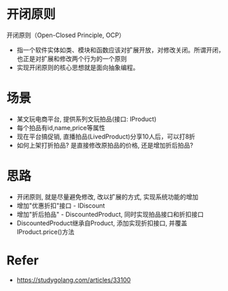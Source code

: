 # 开闭原则
开闭原则（Open-Closed Principle, OCP）
- 指一个软件实体如类、模块和函数应该对扩展开放，对修改关闭。所谓开闭，也正是对扩展和修改两个行为的一个原则
- 实现开闭原则的核心思想就是面向抽象编程。

# 场景
- 某文玩电商平台, 提供系列文玩拍品(接口: IProduct)
- 每个拍品有id,name,price等属性
- 现在平台搞促销, 直播拍品(LivedProduct)分享10人后，可以打8折  
- 如何上架打折拍品? 是直接修改原拍品的价格, 还是增加折后拍品?

# 思路
- 开闭原则, 就是尽量避免修改, 改以扩展的方式, 实现系统功能的增加
- 增加"优惠折扣"接口 - IDiscount
- 增加"折后拍品" - DiscountedProduct, 同时实现拍品接口和折扣接口
- DiscountedProduct继承自Product, 添加实现折扣接口, 并覆盖IProduct.price()方法





















# Refer
- https://studygolang.com/articles/33100